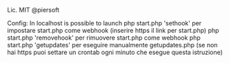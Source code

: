 
Lic. MIT @piersoft


Config:
In localhost is possible to launch
php start.php 'sethook' per impostare start.php come webhook (inserire https il link per start.php)
php start.php 'removehook' per rimuovere start.php come webhook
php start.php 'getupdates' per eseguire manualmente getupdates.php (se non hai https puoi settare un crontab ogni minuto che esegue questa istruzione)

